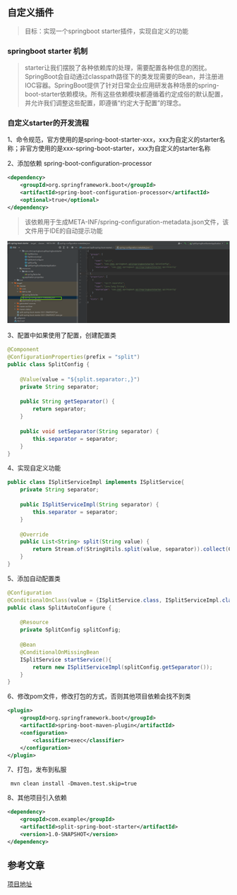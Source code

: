 ## 自定义插件

> 目标：实现一个springboot starter插件，实现自定义的功能


### springboot starter 机制

> starter让我们摆脱了各种依赖库的处理，需要配置各种信息的困扰。SpringBoot会自动通过classpath路径下的类发现需要的Bean，并注册进IOC容器。SpringBoot提供了针对日常企业应用研发各种场景的spring-boot-starter依赖模块。所有这些依赖模块都遵循着约定成俗的默认配置，并允许我们调整这些配置，即遵循“约定大于配置”的理念。


### 自定义starter的开发流程

1、命令规范，官方使用的是spring-boot-starter-xxx，xxx为自定义的starter名称；非官方使用的是xxx-spring-boot-starter，xxx为自定义的starter名称

2、添加依赖 spring-boot-configuration-processor
```xml
<dependency>
    <groupId>org.springframework.boot</groupId>
    <artifactId>spring-boot-configuration-processor</artifactId>
    <optional>true</optional>
</dependency>
```
> 该依赖用于生成META-INF/spring-configuration-metadata.json文件，该文件用于IDE的自动提示功能
<!-- 插入图片 -->
![processor](./1.png)

3、配置中如果使用了配置，创建配置类
```java
@Component
@ConfigurationProperties(prefix = "split")
public class SplitConfig {

    @Value(value = "${split.separator:,}")
    private String separator;

    public String getSeparator() {
        return separator;
    }

    public void setSeparator(String separator) {
        this.separator = separator;
    }
}
```

4、实现自定义功能
```java
public class ISplitServiceImpl implements ISplitService{
    private String separator;

    public ISplitServiceImpl(String separator) {
        this.separator = separator;
    }

    @Override
    public List<String> split(String value) {
        return Stream.of(StringUtils.split(value, separator)).collect(Collectors.toList());
    }
}
```

5、添加自动配置类
```java
@Configuration
@ConditionalOnClass(value = {ISplitService.class, ISplitServiceImpl.class})
public class SplitAutoConfigure {

    @Resource
    private SplitConfig splitConfig;

    @Bean
    @ConditionalOnMissingBean
    ISplitService startService(){
        return new ISplitServiceImpl(splitConfig.getSeparator());
    }
}
```
6、修改pom文件，修改打包的方式，否则其他项目依赖会找不到类
```xml
<plugin>
    <groupId>org.springframework.boot</groupId>
    <artifactId>spring-boot-maven-plugin</artifactId>
    <configuration>
        <classifier>exec</classifier>
    </configuration>
</plugin>
```

7、打包，发布到私服
```shell
 mvn clean install -Dmaven.test.skip=true
```


8、其他项目引入依赖
```xml
<dependency>
    <groupId>com.example</groupId>
    <artifactId>split-spring-boot-starter</artifactId>
    <version>1.0-SNAPSHOT</version>
</dependency>
```


## 参考文章

[项目地址](https://github.com/cmming/split-spring-boot-starter)